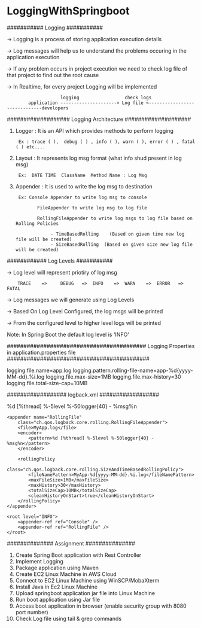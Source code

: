 # LoggingWithSpringboot

###########
Logging
###########

-> Logging is a process of storing application execution details

-> Log messages will help us to understand the problems occuring in the application execution

-> If any problem occurs in  project execution we need to check log file of that project to find out the root cause

-> In Realtime, for every project Logging will be implemented


						logging					check logs
			application ---------------------> Log file <------------------------------developers


###################
Logging Architecture
####################


1) Logger   : It is an API  which provides methods to perform logging

		Ex : trace ( ),  debug ( ) , info ( ), warn ( ), error ( ) , fatal ( ) etc....

2) Layout : It represents log msg format (what info shud present in log msg)

		Ex:  DATE TIME  ClassName  Method Name : Log Msg

3) Appender	: It is used to write the log msg to destination

		Ex: Console Appender to write log msg to console

		       FileAppender to write log msg to log file

		       RollingFileAppender to write log msgs to log file based on Rolling Policies
		
					- TimeBasedRolling    (Based on given time new log file will be created)
					- SizeBasedRolling  (Based on given size new log file will be created)


############
Log Levels
###########

-> Log level will represent priotiry of log msg
					

		TRACE  	 => 	DEBUG	=>	INFO	=>	WARN	=> 	ERROR	=> 	FATAL


-> Log messages we will generate using Log Levels

-> Based On Log Level Configured, the log msgs will be printed

-> From the configured level to higher level logs will be printed


Note: In Spring Boot the default log level is 'INFO'


##########################################
Logging Properties in application.properties file
###########################################

logging.file.name=app.log
logging.pattern.rolling-file-name=app-%d{yyyy-MM-dd}.%i.log
logging.file.max-size=1MB
logging.file.max-history=30
logging.file.total-size-cap=10MB


##################
logback.xml
##################


<?xml version="1.0" encoding="UTF-8"?>
<configuration>
	<appender name="Console"
		class="ch.qos.logback.core.ConsoleAppender">
		<encoder>
			<pattern>%d [%thread] %-5level %-50logger{40} - %msg%n</pattern>
		</encoder>
	</appender>

	<appender name="RollingFile"
		class="ch.qos.logback.core.rolling.RollingFileAppender">
		<file>MyApp.log</file>
		<encoder>
			<pattern>%d [%thread] %-5level %-50logger{40} - %msg%n</pattern>
		</encoder>

		<rollingPolicy
			class="ch.qos.logback.core.rolling.SizeAndTimeBasedRollingPolicy">
			<fileNamePattern>MyApp-%d{yyyy-MM-dd}.%i.log</fileNamePattern>
			<maxFileSize>1MB</maxFileSize>
			<maxHistory>30</maxHistory>
			<totalSizeCap>10MB</totalSizeCap>
			<cleanHistoryOnStart>true</cleanHistoryOnStart>
		</rollingPolicy>
	</appender>

	<root level="INFO">
		<appender-ref ref="Console" />
		<appender-ref ref="RollingFile" />
	</root>
</configuration>




##############
Assignment
###############

1) Create Spring Boot application with Rest Controller
2) Implement Logging
3) Package application using Maven
4) Create EC2 Linux Machine in AWS Cloud
5) Connect to EC2 Linux Machine using WinSCP/MobaXterm
6) Install Java in Ec2 Linux Machine
7) Upload springboot application jar file into Linux Machine
8) Run boot application using Jar file
9) Access boot application in browser (enable security group with 8080 port number)
10) Check Log file using tail & grep commands





